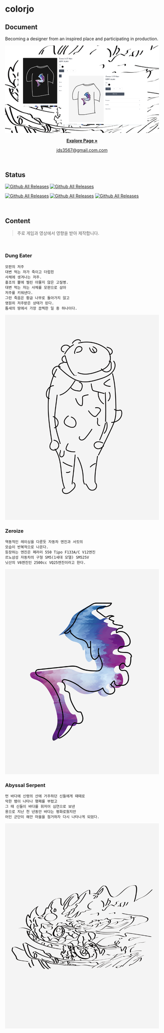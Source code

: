 # colorjo


## Document

Becoming a designer from an inspired place and participating in production.

![Image Title](/public/images/ootb_second_thoughts_are_best.jpg)

<p align="center">
  <a href="https://second-thoughts-are-best.vercel.app/" target="_blank"><strong>Explore Page »</strong></a>
</p>

<p align="center">
    <a href="mailto:jds3567@gmail.com" target="_blank">
        jds3567@gmail.com.com
    </a>
</p>

<br>

## Status
[![Github All Releases](https://img.shields.io/github/languages/count/dongseob/second-thoughts-are-best )]()<!-- 사용언어 수 -->
[![Github All Releases](https://img.shields.io/github/languages/top/dongseob/second-thoughts-are-best )]()<!-- 최다사용언어 -->
<!-- [![Github All Releases](https://img.shields.io/github/downloads/dongseob/second-thoughts-are-best/total)]()레포 다운로드 수 -->
[![Github All Releases](https://img.shields.io/github/repo-size/dongseob/second-thoughts-are-best)]()<!-- 레포 사이즈 -->
[![Github All Releases](https://img.shields.io/github/commit-activity/m/dongseob/second-thoughts-are-best)]()<!-- 달에 몇번 커밋했는지 -->
[![Github All Releases](https://img.shields.io/github/last-commit/dongseob/second-thoughts-are-best)]()<!-- 마지막커밋 날짜 -->

<br>

## Content

<Blockquote>
  주로 게임과 영상에서 영향을 받아 제작합니다.
</Blockquote>

<br>

### Dung Eater
```
모판의 저주
대변 먹는 자가 죽이고 더럽힌
사체에 생겨나는 저주.
흉조의 뿔에 찔린 아물지 않은 고질병.
대변 먹는 자는 사체를 모판으로 삼아
저주를 키워낸다.
그런 죽음은 황금 나무로 돌아가지 않고
영원히 저주받은 상태가 된다.
틈새의 땅에서 가장 끔찍한 일 중 하나이다.
```
![Dung Eater](/public/images/original/DungEater/DungEater2.png)

### Zeroize
```
역동적인 레이싱을 다룬듯 자동차 엔진과 서킷의 
모습이 반복적으로 나온다.
등장하는 엔진은 페라리 550 Tipo F133A/C V12엔진
르노삼성 자동차의 구형 SM5(1세대 모델) SM525V
닛산의 V6엔진인 2500cc VQ25엔진이라고 한다.
```
![Zeroize](/public/images/original/Zeroize/Zeroize2.png)

### Abyssal Serpent
```
먼 바다에 신령의 산에 거주하던 신들에게 때때로 
악한 뱀이 나타나 행패를 부렸고
그 때 신들이 바다를 휘저어 심연으로 보낸 
용으로 지난 천 년동안 바다는 평화로웠지만
어인 군단이 해안 마을을 점거하자 다시 나타나게 되었다.
```
![Zeroize](/public/images/original/AbyssalSerpent/AbyssalSerpent2.png)
